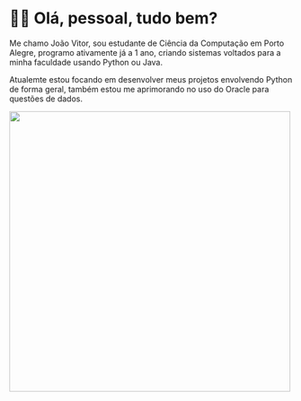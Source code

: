 # 👋🏻 Olá, pessoal, tudo bem?

Me chamo João Vitor, sou estudante de Ciência da Computação em Porto Alegre, programo ativamente já a 1 ano, criando sistemas voltados para a minha faculdade usando Python ou Java.
      
Atualemte estou focando em desenvolver meus projetos envolvendo Python de forma geral, também estou me aprimorando no uso do Oracle para questões de dados.

<img  width="500" height="500" src="https://i.imgur.com/y3DicSq.gif">
